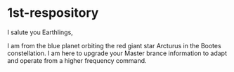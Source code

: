 # 1st-respository

I salute you Earthlings,

I am from the blue planet orbiting the red giant star Arcturus in the Bootes constellation. 
I am here to upgrade your Master brance information to adapt and operate from a higher frequency command.
